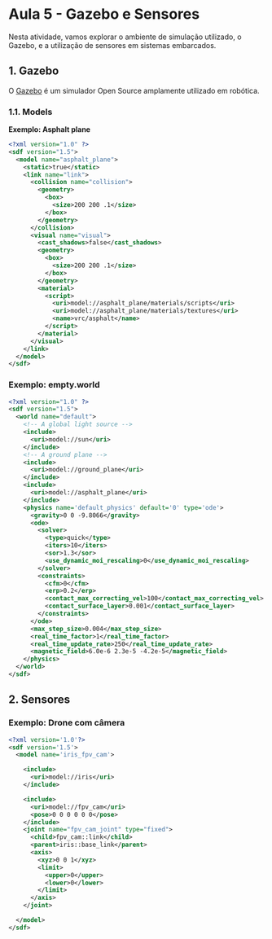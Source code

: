 # Aula 5 - Gazebo e Sensores

Nesta atividade, vamos explorar o ambiente de simulação utilizado, o Gazebo, e a utilização de sensores em sistemas embarcados.

## 1. Gazebo

O [Gazebo](http://gazebosim.org/) é um simulador Open Source amplamente utilizado em robótica. 

### 1.1. Models

**Exemplo: Asphalt plane**

```xml
<?xml version="1.0" ?>
<sdf version="1.5">
  <model name="asphalt_plane">
    <static>true</static>
    <link name="link">
      <collision name="collision">
        <geometry>
          <box>
            <size>200 200 .1</size>
          </box>
        </geometry>
      </collision>
      <visual name="visual">
        <cast_shadows>false</cast_shadows>
        <geometry>
          <box>
            <size>200 200 .1</size>
          </box>
        </geometry>
        <material>
          <script>
            <uri>model://asphalt_plane/materials/scripts</uri>
            <uri>model://asphalt_plane/materials/textures</uri>
            <name>vrc/asphalt</name>
          </script>
        </material>
      </visual>
    </link>
  </model>
</sdf>
```

### Exemplo: empty.world

```xml
<?xml version="1.0" ?>
<sdf version="1.5">
  <world name="default">
    <!-- A global light source -->
    <include>
      <uri>model://sun</uri>
    </include>
    <!-- A ground plane -->
    <include>
      <uri>model://ground_plane</uri>
    </include>
    <include>
      <uri>model://asphalt_plane</uri>
    </include>
    <physics name='default_physics' default='0' type='ode'>
      <gravity>0 0 -9.8066</gravity>
      <ode>
        <solver>
          <type>quick</type>
          <iters>10</iters>
          <sor>1.3</sor>
          <use_dynamic_moi_rescaling>0</use_dynamic_moi_rescaling>
        </solver>
        <constraints>
          <cfm>0</cfm>
          <erp>0.2</erp>
          <contact_max_correcting_vel>100</contact_max_correcting_vel>
          <contact_surface_layer>0.001</contact_surface_layer>
        </constraints>
      </ode>
      <max_step_size>0.004</max_step_size>
      <real_time_factor>1</real_time_factor>
      <real_time_update_rate>250</real_time_update_rate>
      <magnetic_field>6.0e-6 2.3e-5 -4.2e-5</magnetic_field>
    </physics>
  </world>
</sdf>
```

## 2. Sensores

### Exemplo: Drone com câmera

```xml
<?xml version='1.0'?>
<sdf version='1.5'>
  <model name='iris_fpv_cam'>

    <include>
      <uri>model://iris</uri>
    </include>

    <include>
      <uri>model://fpv_cam</uri>
      <pose>0 0 0 0 0 0</pose>
    </include>
    <joint name="fpv_cam_joint" type="fixed">
      <child>fpv_cam::link</child>
      <parent>iris::base_link</parent>
      <axis>
        <xyz>0 0 1</xyz>
        <limit>
          <upper>0</upper>
          <lower>0</lower>
        </limit>
      </axis>
    </joint>

  </model>
</sdf>
```